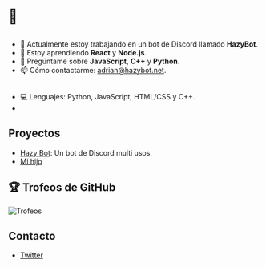 # 👋

## 
- 🔭 Actualmente estoy trabajando en un bot de Discord llamado **HazyBot**.
- 🌱 Estoy aprendiendo **React** y **Node.js**.
- 💬 Pregúntame sobre **JavaScript**, **C++** y **Python**.
- 📫 Cómo contactarme: [adrian@hazybot.net](mailto:adrian@hazybot.net).

##
- 💻 Lenguajes: Python, JavaScript, HTML/CSS y C++.
- 
## Proyectos 
- [Hazy Bot](https://github.com/Blxsted/HazyBot): Un bot de Discord multi usos.
- [Mi hijo](https://kilomborp.net)


## 🏆 Trofeos de GitHub
![Trofeos](https://github-profile-trophy.vercel.app/?username=Blxsted&theme=onedark)


## Contacto
- [Twitter](https://twitter.com/adrixnlb21)
